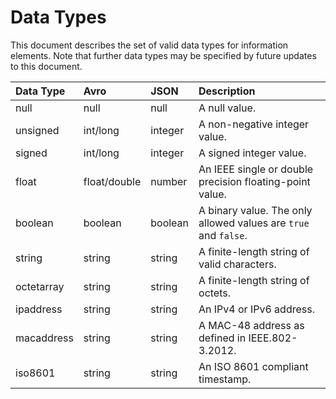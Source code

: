 # Data Types

This document describes the set of valid data types for information elements. Note that further data types may be specified by future updates to this document. 

Data Type | Avro | JSON | Description
:---|:---|:---|:---
null | null | null | A null value.
unsigned | int/long | integer | A non-negative integer value.
signed | int/long | integer | A signed integer value.
float | float/double | number | An IEEE single or double precision floating-point value.
boolean | boolean | boolean | A binary value. The only allowed values are `true` and `false`.
string | string | string | A finite-length string of valid characters.
octetarray | string | string | A finite-length string of octets.
ipaddress | string | string | An IPv4 or IPv6 address.
macaddress | string | string | A MAC-48 address as defined in IEEE.802-3.2012.
iso8601 | string | string | An ISO 8601 compliant timestamp.
